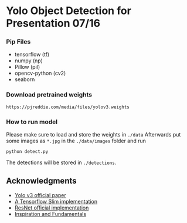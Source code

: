 # Yolo Object Detection for Presentation 07/16


### Pip Files
* tensorflow (tf)
* numpy (np)
* Pillow (pil)
* opencv-python (cv2)
* seaborn

### Download pretrained weights
```
https://pjreddie.com/media/files/yolov3.weights
```

### How to run model
Please make sure to load and store the weights in `./data` Afterwards put some images as `*.jpg`  in the `./data/images` folder
and run
```
python detect.py
```
The detections will be stored in `./detections`.

## Acknowledgments
* [Yolo v3 official paper](https://arxiv.org/abs/1804.02767)
* [A Tensorflow Slim implementation](https://github.com/mystic123/tensorflow-yolo-v3)
* [ResNet official implementation](https://github.com/tensorflow/models/tree/master/official/resnet)
* [Inspiration and Fundamentals](https://www.kaggle.com/aruchomu/yolo-v3-object-detection-in-tensorflow)

